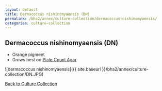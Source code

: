 ```yaml
---
layout: default
title: Dermacoccus nishinomyaensis (DN) 
permalink: /bha2/annex/culture-collection/dermacoccus-nishinomyaensis/
categories: culture-collection
---
```


## Dermacoccus nishinomyaensis (DN) 

* Orange pigment
* Grows best on [Plate Count Agar](/bha2/annex/cultivation-media/plate-count-agar/)

![dermacoccus nishinomyaensis]({{ site.baseurl }}/bha2/annex/culture-collection/DN.JPG) 

[Back to Culture Collection](/bha2/annex/culture-collection/)
